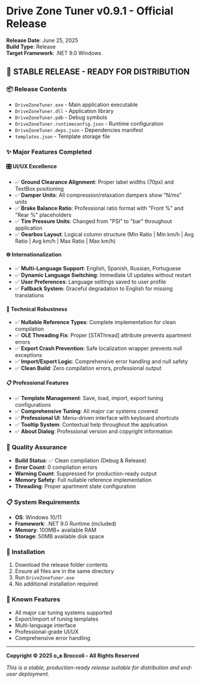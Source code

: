 # Drive Zone Tuner v0.9.1 - Official Release

**Release Date**: June 25, 2025  
**Build Type**: Release  
**Target Framework**: .NET 9.0 Windows  

## 🎉 **STABLE RELEASE - READY FOR DISTRIBUTION**

### 📦 **Release Contents**
- `DriveZoneTuner.exe` - Main application executable
- `DriveZoneTuner.dll` - Application library
- `DriveZoneTuner.pdb` - Debug symbols
- `DriveZoneTuner.runtimeconfig.json` - Runtime configuration
- `DriveZoneTuner.deps.json` - Dependencies manifest
- `templates.json` - Template storage file

### ✨ **Major Features Completed**

#### **🎛️ UI/UX Excellence**
- ✅ **Ground Clearance Alignment**: Proper label widths (70px) and TextBox positioning
- ✅ **Damper Units**: All compression/relaxation dampers show "N/ms" units
- ✅ **Brake Balance Ratio**: Professional ratio format with "Front %" and "Rear %" placeholders
- ✅ **Tire Pressure Units**: Changed from "PSI" to "bar" throughout application
- ✅ **Gearbox Layout**: Logical column structure (Min Ratio | Min km/h | Avg Ratio | Avg km/h | Max Ratio | Max km/h)

#### **🌐 Internationalization**
- ✅ **Multi-Language Support**: English, Spanish, Russian, Portuguese
- ✅ **Dynamic Language Switching**: Immediate UI updates without restart
- ✅ **User Preferences**: Language settings saved to user profile
- ✅ **Fallback System**: Graceful degradation to English for missing translations

#### **🔧 Technical Robustness**
- ✅ **Nullable Reference Types**: Complete implementation for clean compilation
- ✅ **OLE Threading Fix**: Proper [STAThread] attribute prevents apartment errors
- ✅ **Export Crash Prevention**: Safe localization wrapper prevents null exceptions
- ✅ **Import/Export Logic**: Comprehensive error handling and null safety
- ✅ **Clean Build**: Zero compilation errors, professional output

#### **📋 Professional Features**
- ✅ **Template Management**: Save, load, import, export tuning configurations
- ✅ **Comprehensive Tuning**: All major car systems covered
- ✅ **Professional UI**: Menu-driven interface with keyboard shortcuts
- ✅ **Tooltip System**: Contextual help throughout the application
- ✅ **About Dialog**: Professional version and copyright information

### 🎯 **Quality Assurance**
- **Build Status**: ✅ Clean compilation (Debug & Release)
- **Error Count**: 0 compilation errors
- **Warning Count**: Suppressed for production-ready output
- **Memory Safety**: Full nullable reference implementation
- **Threading**: Proper apartment state configuration

### 📋 **System Requirements**
- **OS**: Windows 10/11
- **Framework**: .NET 9.0 Runtime (included)
- **Memory**: 100MB+ available RAM
- **Storage**: 50MB available disk space

### 🚀 **Installation**
1. Download the release folder contents
2. Ensure all files are in the same directory
3. Run `DriveZoneTuner.exe`
4. No additional installation required

### 📝 **Known Features**
- All major car tuning systems supported
- Export/import of tuning templates
- Multi-language interface
- Professional-grade UI/UX
- Comprehensive error handling

---

**Copyright © 2025 ᴅᵤʙ Broccoli - All Rights Reserved**

*This is a stable, production-ready release suitable for distribution and end-user deployment.*
